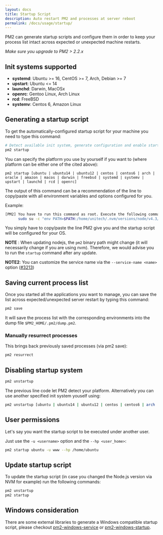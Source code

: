 ```yaml
---
layout: docs
title: Startup Script
description: Auto restart PM2 and processes at server reboot
permalink: /docs/usage/startup/
---
```


PM2 can generate startup scripts and configure them in order to keep your process list intact across expected or unexpected machine restarts.

*Make sure you upgrade to PM2 > 2.2.x*


## Init systems supported

- **systemd**: Ubuntu >= 16, CentOS >= 7, Arch, Debian >= 7
- **upstart**: Ubuntu <= 14
- **launchd**: Darwin, MacOSx
- **openrc**: Gentoo Linux, Arch Linux
- **rcd**: FreeBSD
- **systemv**: Centos 6, Amazon Linux

## Generating a startup script

To get the automatically-configured startup script for your machine you need to type this command:

```bash
# Detect available init system, generate configuration and enable startup system
pm2 startup
```

You can specify the platform you use by yourself if you want to (where platform can be either one of the cited above): 
```
pm2 startup [ubuntu | ubuntu14 | ubuntu12 | centos | centos6 | arch | oracle | amazon | macos | darwin | freebsd | systemd | systemv | upstart | launchd | rcd | openrc]
```

The output of this command can be a recommendation of the line to copy/paste with all environment variables and options configured for you.

Example:
```bash
[PM2] You have to run this command as root. Execute the following command:
      sudo su -c "env PATH=$PATH:/home/unitech/.nvm/versions/node/v4.3/bin pm2 startup <distribution> -u <user> --hp <home-path>
```

You simply have to copy/paste the line PM2 give you and the startup script will be configured for your OS.

**NOTE** : When updating nodejs, the `pm2` binary path might change (it will necessarily change if you are using nvm). Therefore, we would advise you to run the `startup` command after any update.

**NOTE2**: You can customize the service name via the `--service-name <name>` option ([#3213](https://github.com/Unitech/pm2/pull/3213))

## Saving current process list

Once you started all the applications you want to manage, you can save the list across expected/unexpected server restart by typing this command:

```bash
pm2 save
```

It will save the process list with the corresponding environments into the dump file `$PM2_HOME/.pm2/dump.pm2`.

### Manually resurrect processes

This brings back previously saved processes (via pm2 save):

```bash
pm2 resurrect
```

## Disabling startup system

```bash
pm2 unstartup
```

The previous line code let PM2 detect your platform. Alternatively you can use another specified init system youself using:

```bash
pm2 unstartup [ubuntu | ubuntu14 | ubuntu12 | centos | centos6 | arch | oracle | amazon | macos | darwin | freebsd | systemd | systemv | upstart | launchd | rcd | openrc] 
```

## User permissions

Let's say you want the startup script to be executed under another user.

Just use the `-u <username>` option and the `--hp <user_home>`:

```bash
pm2 startup ubuntu -u www --hp /home/ubuntu
```

## Update startup script

To update the startup script (in case you changed the Node.js version via NVM for example) run the following commands:

```bash
pm2 unstartup
pm2 startup
```

## Windows consideration

There are some external libraries to generate a Windows compatible startup script, please checkout [pm2-windows-service](https://www.npmjs.com/package/pm2-windows-service) or [pm2-windows-startup](https://www.npmjs.com/package/pm2-windows-startup).


